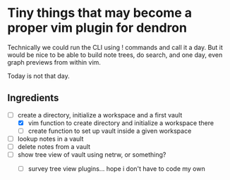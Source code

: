 # Tiny things that may become a proper vim plugin for dendron

Technically we could run the CLI using ! commands and call it a day. But
it would be nice to be able to build note trees, do search, and one day,
even graph previews from within vim.

Today is not that day.

## Ingredients

 - [ ] create a directory, initialize a workspace and a first vault
    - [x] vim function to create directory and initialize a workspace there
    - [ ] create function to set up vault inside a given workspace
 - [ ] lookup notes in a vault
 - [ ] delete notes from a vault
 - [ ] show tree view of vault using netrw, or something?
    - [ ] survey tree view plugins... hope i don't have to code my own


